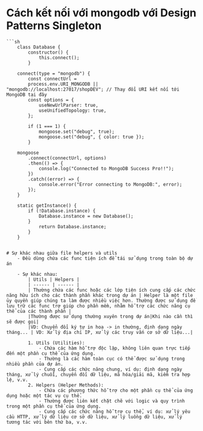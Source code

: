 # Cách kết nối với mongodb với Design Patterns Singleton

    ```sh
        class Database {
            constructor() {
                this.connect();
            }

        connect(type = "mongodb") {
            const connectUrl =
            process.env.URI_MONGODB || "mongodb://localhost:27017/shopDEV"; // Thay đổi URI kết nối tới MongoDB tại đây
            const options = {
                useNewUrlParser: true,
                useUnifiedTopology: true,
            };

            if (1 === 1) {
                mongoose.set("debug", true);
                mongoose.set("debug", { color: true });
            }

        mongoose
            .connect(connectUrl, options)
            .then(() => {
                console.log("Connected to MongoDB Success Pro!!");
            })
            .catch((error) => {
                console.error("Error connecting to MongoDB:", error);
            });
        }

        static getInstance() {
            if (!Database.instance) {
                Database.instance = new Database();
            }
                return Database.instance;
            }
        }

```

# Sự khác nhau giữa file helpers và utils
    - Đều dùng chứa các func tiện ích để tái sử dụng trong toàn bộ dự án

    - Sự khác nhau:
        | Utils | Helpers |
        | ------ | ------ |
        | Thường chứa các func hoặc các lớp tiện ích cung cấp các chức năng hữu ích cho các thành phần khác trong dự án | Helper là một file ủy quyền giúp chúng ta làm được nhiều việc hơn. Thường được sử dụng để lưu trữ các func trợ giúp cho phần mềm, nhằm hỗ trợ các chức năng cụ thể của các thành phần |
        |Thường được sử dụng thường xuyên trong dự án|Khi nào cần thì sẽ được gọi|
        |VD: Chuyển đổi ký tự in hoa -> in thường, định dạng ngày tháng... | VD: Xử lý địa chỉ IP, xử lý các truy vấn cơ sở dữ liệu...|

        1. Utils (Utilities):
            - Chứa các hàm hỗ trợ độc lập, không liên quan trực tiếp đến một phần cụ thể của ứng dụng.
            - Thường là các hàm toàn cục có thể được sử dụng trong nhiều phần của dự án.
            - Cung cấp các chức năng chung, ví dụ: định dạng ngày tháng, xử lý chuỗi, chuyển đổi dữ liệu, mã hóa/giải mã, kiểm tra hợp lệ, v.v.
        2. Helpers (Helper Methods):
            - Chứa các phương thức hỗ trợ cho một phần cụ thể của ứng dụng hoặc một tác vụ cụ thể.
            - Thường được liên kết chặt chẽ với logic và quy trình trong một phần cụ thể của ứng dụng.
            - Cung cấp các chức năng hỗ trợ cụ thể, ví dụ: xử lý yêu cầu HTTP, xử lý dữ liệu cơ sở dữ liệu, xử lý luồng dữ liệu, xử lý tương tác với bên thứ ba, v.v.
```
